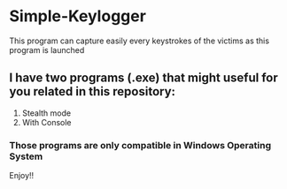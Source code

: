 # Simple-Keylogger
This program can capture easily every keystrokes of the victims as this program is launched
## I have two programs (.exe) that might useful for you related in this repository:
1. Stealth mode
2. With Console
### Those programs are only compatible in Windows Operating System
Enjoy!!
